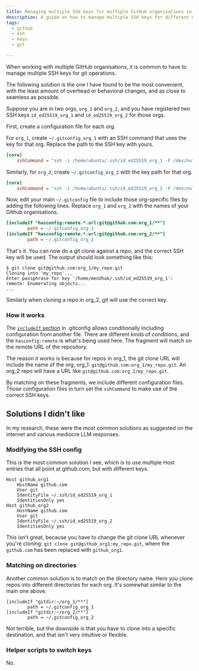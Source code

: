 ```yaml
---
title: Managing multiple SSH keys for multiple GitHub organisations in a simple way
description: A guide on how to manage multiple SSH keys for different GitHub organisations using hasconfig remote and includeif in .gitconfig, all native and no custom scripts.
tags:
  - github
  - ssh
  - keys
  - git

---
```


When working with multiple GitHub organisations, it is common to have to manage multiple SSH keys for git operations. 

The following solution is the one I have found to be the most convenient, with the least amount of overhead or behavioral changes, and as close to seamless as possible. 

Suppose you are in two orgs, `org_1` and `org_2`, and you have registered two SSH keys `id_ed25519_org_1` and `id_ed25519_org_2` for those orgs.

First, create a configuration file for each org. 

For `org_1`, create `~/.gitconfig_org_1` with an SSH command that uses the key for that org. Replace the path to the SSH key with yours.

```ini
[core]
    sshCommand = "ssh -i /home/ubuntu/.ssh/id_ed25519_org_1 -F /dev/null"
```

Similarly, for `org_2`, create `~/.gitconfig_org_2` with the key path for that org. 

```ini
[core]
    sshCommand = "ssh -i /home/ubuntu/.ssh/id_ed25519_org_2 -F /dev/null"
```

Now, edit your main `~/.gitconfig` file to include those org-specific files by adding the following lines. Replace `org_1` and `org_2` with the names of your Github organisations. 

```ini
[includeIf "hasconfig:remote.*.url:git@github.com:org_1/**"]
        path = ~/.gitconfig_org_1
[includeIf "hasconfig:remote.*.url:git@github.com:org_2/**"]
        path = ~/.gitconfig_org_2
```


That's it. You can now do a git clone against a repo, and the correct SSH key will be used. The output should look something like this:

```
$ git clone git@github.com:org_1/my_repo.git
Cloning into 'my_repo'...
Enter passphrase for key '/home/mendhak/.ssh/id_ed25519_org_1':
remote: Enumerating objects...
...
```

Similarly when cloning a repo in org_2, git will use the correct key.

### How it works

The [`includeIf` section](https://git-scm.com/docs/git-config#_includes) in .gitconfig allows conditionally including configuration from another file. There are different kinds of conditions, and the `hasconfig:remote` is what's being used here. The fragment will match on the remote URL of the repository. 

The reason it works is because for repos in org_1, the git clone URL will include the name of the org, org_1: `git@github.com:org_1/my_repo.git`. An org_2 repo will have a URL like `git@github.com:org_2/my_repo.git`.

By matching on these fragments, we include different configuration files. Those configuration files in turn set the `sshCommand` to make use of the correct SSH keys. 

## Solutions I didn't like

In my research, these were the most common solutions as suggested on the internet and various mediocre LLM responses.

### Modifying the SSH config

This is the most common solution I see, which is to use multiple Host entries that all point at github.com, but with different keys. 

```
Host github_org1
    HostName github.com
    User git
    IdentityFile ~/.ssh/id_ed25519_org_1
    IdentitiesOnly yes
Host github_org2
    HostName github.com
    User git
    IdentityFile ~/.ssh/id_ed25519_org_2
    IdentitiesOnly yes
```

This isn't great, because you have to change the git clone URL whenever you're cloning: `git clone git@github_org1:my_repo.git`, where the `github.com` has been replaced with `github_org1`.

### Matching on directories

Another common solution is to match on the directory name. Here you clone repos into different directories for each org. It's somewhat similar to the main one above. 


```
[includeIf "gitdir:~/org_1/**"]
        path = ~/.gitconfig_org_1
[includeIf "gitdir:~/org_2/**"]
        path = ~/.gitconfig_org_2
```

Not terrible, but the downside is that you have to clone into a specific destination, and that isn't very intuitive or flexible. 


### Helper scripts to switch keys

No.




